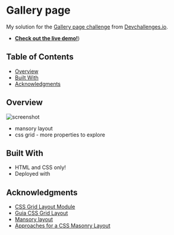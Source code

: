 # Gallery page

My solution for the [Gallery page challenge](https://devchallenges.io/challenges/gcbWLxG6wdennelX7b8I) from [Devchallenges.io](http://devchallenges.io).

- [**Check out the live demo!**]())

## Table of Contents

- [Overview](#overview)
- [Built With](#built-with)
- [Acknowledgments](#acknowledgments)

## Overview

![screenshot](./assets/final_desktop.png)

- mansory layout
- css grid - more properties to explore


## Built With

- HTML and CSS only!
- Deployed with []()

## Acknowledgments

- [CSS Grid Layout Module](https://www.w3schools.com/css/css_grid.asp)
- [Guia CSS Grid Layout](https://www.origamid.com/projetos/css-grid-layout-guia-completo/)
- [Mansory layout](https://developer.mozilla.org/en-US/docs/Web/CSS/CSS_Grid_Layout/Masonry_Layout)
- [Approaches for a CSS Masonry Layout](https://css-tricks.com/piecing-together-approaches-for-a-css-masonry-layout/)